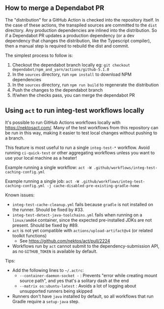 ## How to merge a Dependabot PR

The "distribution" for a GitHub Action is checked into the repository itself. 
In the case of these actions, the transpiled sources are committed to the `dist` directory. 
Any production dependencies are inlined into the distribution. 
So if a Dependabot PR updates a production dependency (or a dev dependency that changes the distribution, like the Typescript compiler), 
then a manual step is required to rebuild the dist and commit.

The simplest process to follow is:
1. Checkout the dependabot branch locally eg: `git checkout dependabot/npm_and_yarn/actions/github-5.1.0`
2. In the `sources` directory, run `npm install` to download NPM dependencies
3. In the `sources` directory, run `npm run build` to regenerate the distribution
4. Push the changes to the dependabot branch
5. If/when the checks pass, you can merge the dependabot PR

## Using `act` to run integ-test workflows locally

It's possible to run GitHub Actions workflows locally with https://nektosact.com/.
Many of the test workflows from this repository can be run in this way, making it easier to
test local changes without pushing to a branch.

This feature is most useful to run a single `integ-test-*` workflow. Avoid running `ci-quick-test` or other aggregating workflows unless you want to use your local machine as a heater!

Example running a single workflow:
`act -W .github/workflows/integ-test-caching-config.yml`

Example running a single job:
`act -W .github/workflows/integ-test-caching-config.yml -j cache-disabled-pre-existing-gradle-home`

Known issues:
- `integ-test-cache-cleanup.yml` fails because `gradle` is not installed on the runner. Should be fixed by #33.
- `integ-test-detect-java-toolchains.yml` fails when running on a `linux/amd64` container, since the expected pre-installed JDKs are not present. Should be fixed by #89.
- `act` is not yet compatible with `actions/upload-artifact@v4` (or related toolkit functions)
    - See https://github.com/nektos/act/pull/2224
- Workflows run by `act` cannot submit to the dependency-submission API, as no `GITHUB_TOKEN` is available by default.

Tips:
- Add the following lines to `~/.actrc`:
    - `--container-daemon-socket -` : Prevents "error while creating mount source path", and yes that's a solitary dash at the end
    - `--matrix os:ubuntu-latest` : Avoids a lot of logging about unsupported runners being skipped
- Runners don't have `java` installed by default, so all workflows that run Gradle require a `setup-java` step.
